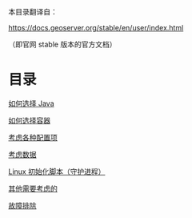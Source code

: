 本目录翻译自：

https://docs.geoserver.org/stable/en/user/index.html

（即官网 stable 版本的官方文档）

# 目录

[如何选择 Java]()

[如何选择容器]()

[考虑各种配置项]()

[考虑数据]()

[Linux 初始化脚本（守护进程）](./05.LinuxInitScripts.md)

[其他需要考虑的]()

[故障排除]()

